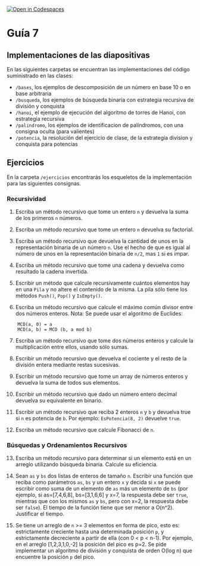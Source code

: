 [![Open in Codespaces](https://classroom.github.com/assets/launch-codespace-7f7980b617ed060a017424585567c406b6ee15c891e84e1186181d67ecf80aa0.svg)](https://classroom.github.com/open-in-codespaces?assignment_repo_id=10841734)
# Guía 7
## Implementaciones de las diapositivas

En las siguientes carpetas se encuentran las implementaciones del código suministrado en las clases:

- `/bases`, los ejemplos de descomposición de un número en base 10 o en base arbitraria
- `/busqueda`, los ejemplos de búsqueda binaria con estrategia recursiva de división y conquista
- `/hanoi`, el ejemplo de ejecución del algoritmo de torres de Hanoi, con estrategia recursiva
- `/palindromo`, los ejemplos de identificacion de palíndromos, con una consigna oculta (para valientes)
- `/potencia`, la resolución del ejercicio de clase, de la estrategia division y conquista para potencias

## Ejercicios

En la carpeta `/ejercicios` encontrarás los esqueletos de la implementación para las siguientes consignas.

### Recursividad

1. Escriba un método recursivo que tome un entero `n` y devuelva la suma de los primeros `n` números.

2. Escriba un método recursivo que tome un entero `n` devuelva su factorial.

3. Escriba un método recursivo que devuelva la cantidad de unos en la representación binaria de un número `n`. Use el hecho de que es igual al número de unos en la representación binaria de `n/2`, mas `1` si es impar.

4. Escriba un método recursivo que tome una cadena y devuelva como resultado la cadena invertida.

5. Escribir un método que calcule recursivamente cuántos elementos hay en una `Pila` y no altere el contenido de la misma. La pila sólo tiene los métodos `Push()`, `Pop()` y `IsEmpty()`.

6. Escriba un método recursivo que calcule el máximo común divisor entre dos números enteros. Nota: Se puede usar el algoritmo de Euclides:

```
	MCD(a, 0) = a
	MCD(a, b) = MCD (b, a mod b)
```

7. Escriba un método recursivo que tome dos números enteros y calcule la multiplicación entre ellos, usando sólo sumas.

8. Escribir un método recursivo que devuelva el cociente y el resto de la división entera mediante restas sucesivas.

9. Escribir un método recursivo que tome un array de números enteros y devuelva la suma de todos sus elementos.

10. Escribir un método recursivo que dado un número entero decimal devuelva su equivalente en binario.

11. Escribir un método recursivo que reciba 2 enteros `n` y `b` y devuelva true si `n` es potencia de `b`. Por ejemplo: `EsPotencia(8, 2)` devuelve `true`.

12. Escriba un método recursivo que calcule Fibonacci de `n`.

### Búsquedas y Ordenamientos Recursivos
13. Escriba un método recursivo para determinar si un elemento está en un arreglo utilizando búsqueda binaria. Calcule su eficiencia.

14. Sean `as` y `bs` dos listas de enteros de tamaño `n`. Escribir una función que reciba como parámetros `as`, `bs` y un entero `x` y decida si `x` se puede escribir como suma de un elemento de `as` más un elemento de `bs` (por ejemplo, si as=[7,4,6,8], bs=[3,1,6,6] y x=7, la respuesta debe ser `true`, mientras que con los mismos `as` y `bs`, pero con x=2, la respuesta debe ser `false`). El tiempo de la función tiene que ser menor a O(n^2). Justificar el tiempo.

15. Se tiene un arreglo de `n` >= 3 elementos en forma de pico, esto es: estrictamente creciente hasta una determinada posición `p`, y estrictamente decreciente a partir de ella (con 0 < p < n-1). Por  ejemplo, en el arreglo [1,2,3,1,0,-2] la posición del pico es p=2. Se pide implementar un algoritmo de división y conquista de orden O(log n) que encuentre la posición `p` del pico.
